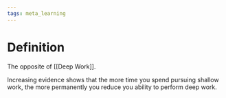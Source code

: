 ```yaml
---
tags: meta_learning
---
```


# Definition

The opposite of [[Deep Work]].

Increasing evidence shows that the more time you spend pursuing shallow work, the more permanently you reduce you ability to perform deep work.